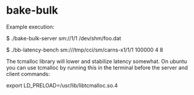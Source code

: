 # bake-bulk

Example execution:

$ ./bake-bulk-server sm://1/1 /dev/shm/foo.dat

$ ./bb-latency-bench sm:///tmp/cci/sm/carns-x1/1/1 100000 4 8

The tcmalloc library will lower and stabilize latency somewhat.  On ubuntu
you can use tcmalloc by running this in the terminal before the server and
client commands:

export LD_PRELOAD=/usr/lib/libtcmalloc.so.4
